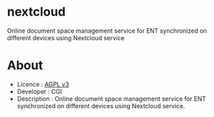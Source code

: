 # nextcloud
Online document space management service for ENT synchronized on different devices using Nextcloud service

# About
* Licence : [AGPL v3](http://www.gnu.org/licenses/agpl.txt)
* Developer : CGI
* Description : Online document space management service for ENT synchronized on different devices using Nextcloud service.
